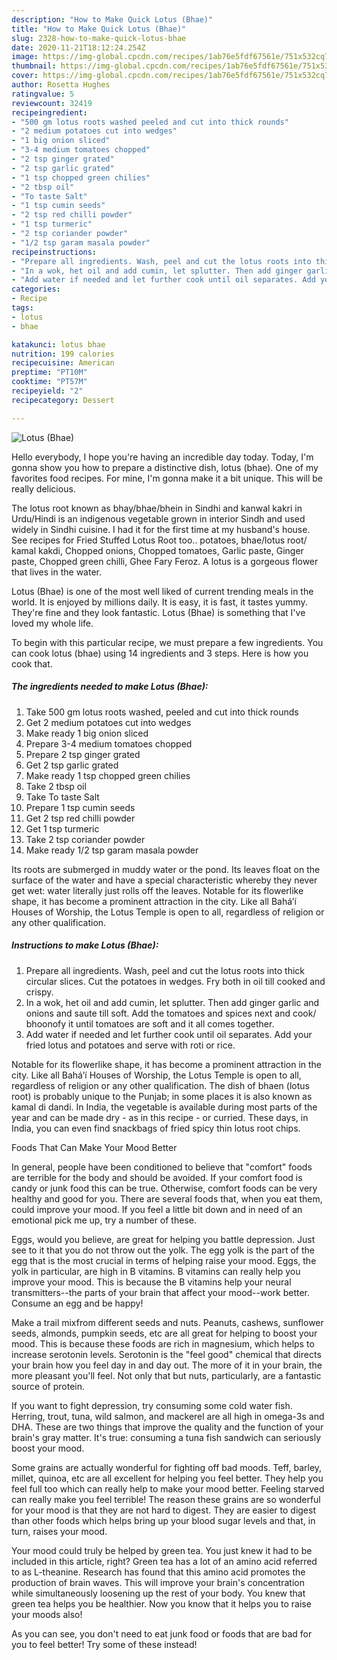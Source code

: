 ```yaml
---
description: "How to Make Quick Lotus (Bhae)"
title: "How to Make Quick Lotus (Bhae)"
slug: 2328-how-to-make-quick-lotus-bhae
date: 2020-11-21T18:12:24.254Z
image: https://img-global.cpcdn.com/recipes/1ab76e5fdf67561e/751x532cq70/lotus-bhae-recipe-main-photo.jpg
thumbnail: https://img-global.cpcdn.com/recipes/1ab76e5fdf67561e/751x532cq70/lotus-bhae-recipe-main-photo.jpg
cover: https://img-global.cpcdn.com/recipes/1ab76e5fdf67561e/751x532cq70/lotus-bhae-recipe-main-photo.jpg
author: Rosetta Hughes
ratingvalue: 5
reviewcount: 32419
recipeingredient:
- "500 gm lotus roots washed peeled and cut into thick rounds"
- "2 medium potatoes cut into wedges"
- "1 big onion sliced"
- "3-4 medium tomatoes chopped"
- "2 tsp ginger grated"
- "2 tsp garlic grated"
- "1 tsp chopped green chilies"
- "2 tbsp oil"
- "To taste Salt"
- "1 tsp cumin seeds"
- "2 tsp red chilli powder"
- "1 tsp turmeric"
- "2 tsp coriander powder"
- "1/2 tsp garam masala powder"
recipeinstructions:
- "Prepare all ingredients. Wash, peel and cut the lotus roots into thick circular slices. Cut the potatoes in wedges. Fry both in oil till cooked and crispy."
- "In a wok, het oil and add cumin, let splutter. Then add ginger garlic and onions and saute till soft. Add the tomatoes and spices next and cook/ bhoonofy it until tomatoes are soft and it all comes together."
- "Add water if needed and let further cook until oil separates. Add your fried lotus and potatoes and serve with roti or rice."
categories:
- Recipe
tags:
- lotus
- bhae

katakunci: lotus bhae 
nutrition: 199 calories
recipecuisine: American
preptime: "PT10M"
cooktime: "PT57M"
recipeyield: "2"
recipecategory: Dessert

---
```



![Lotus (Bhae)](https://img-global.cpcdn.com/recipes/1ab76e5fdf67561e/751x532cq70/lotus-bhae-recipe-main-photo.jpg)

Hello everybody, I hope you're having an incredible day today. Today, I'm gonna show you how to prepare a distinctive dish, lotus (bhae). One of my favorites food recipes. For mine, I'm gonna make it a bit unique. This will be really delicious.

The lotus root known as bhay/bhae/bhein in Sindhi and kanwal kakri in Urdu/Hindi is an indigenous vegetable grown in interior Sindh and used widely in Sindhi cuisine. I had it for the first time at my husband&#39;s house. See recipes for Fried Stuffed Lotus Root too.. potatoes, bhae/lotus root/ kamal kakdi, Chopped onions, Chopped tomatoes, Garlic paste, Ginger paste, Chopped green chilli, Ghee Fary Feroz. A lotus is a gorgeous flower that lives in the water.

Lotus (Bhae) is one of the most well liked of current trending meals in the world. It is enjoyed by millions daily. It is easy, it is fast, it tastes yummy. They're fine and they look fantastic. Lotus (Bhae) is something that I've loved my whole life.


To begin with this particular recipe, we must prepare a few ingredients. You can cook lotus (bhae) using 14 ingredients and 3 steps. Here is how you cook that.

<!--inarticleads1-->

##### The ingredients needed to make Lotus (Bhae):

1. Take 500 gm lotus roots washed, peeled and cut into thick rounds
1. Get 2 medium potatoes cut into wedges
1. Make ready 1 big onion sliced
1. Prepare 3-4 medium tomatoes chopped
1. Prepare 2 tsp ginger grated
1. Get 2 tsp garlic grated
1. Make ready 1 tsp chopped green chilies
1. Take 2 tbsp oil
1. Take To taste Salt
1. Prepare 1 tsp cumin seeds
1. Get 2 tsp red chilli powder
1. Get 1 tsp turmeric
1. Take 2 tsp coriander powder
1. Make ready 1/2 tsp garam masala powder


Its roots are submerged in muddy water or the pond. Its leaves float on the surface of the water and have a special characteristic whereby they never get wet: water literally just rolls off the leaves. Notable for its flowerlike shape, it has become a prominent attraction in the city. Like all Baháʼí Houses of Worship, the Lotus Temple is open to all, regardless of religion or any other qualification. 

<!--inarticleads2-->

##### Instructions to make Lotus (Bhae):

1. Prepare all ingredients. Wash, peel and cut the lotus roots into thick circular slices. Cut the potatoes in wedges. Fry both in oil till cooked and crispy.
1. In a wok, het oil and add cumin, let splutter. Then add ginger garlic and onions and saute till soft. Add the tomatoes and spices next and cook/ bhoonofy it until tomatoes are soft and it all comes together.
1. Add water if needed and let further cook until oil separates. Add your fried lotus and potatoes and serve with roti or rice.


Notable for its flowerlike shape, it has become a prominent attraction in the city. Like all Baháʼí Houses of Worship, the Lotus Temple is open to all, regardless of religion or any other qualification. The dish of bhaen (lotus root) is probably unique to the Punjab; in some places it is also known as kamal di dandi. In India, the vegetable is available during most parts of the year and can be made dry - as in this recipe - or curried. These days, in India, you can even find snackbags of fried spicy thin lotus root chips. 

Foods That Can Make Your Mood Better


In general, people have been conditioned to believe that "comfort" foods are terrible for the body and should be avoided. If your comfort food is candy or junk food this can be true. Otherwise, comfort foods can be very healthy and good for you. There are several foods that, when you eat them, could improve your mood. If you feel a little bit down and in need of an emotional pick me up, try a number of these.

Eggs, would you believe, are great for helping you battle depression. Just see to it that you do not throw out the yolk. The egg yolk is the part of the egg that is the most crucial in terms of helping raise your mood. Eggs, the yolk in particular, are high in B vitamins. B vitamins can really help you improve your mood. This is because the B vitamins help your neural transmitters--the parts of your brain that affect your mood--work better. Consume an egg and be happy!

Make a trail mixfrom different seeds and nuts. Peanuts, cashews, sunflower seeds, almonds, pumpkin seeds, etc are all great for helping to boost your mood. This is because these foods are rich in magnesium, which helps to increase serotonin levels. Serotonin is the "feel good" chemical that directs your brain how you feel day in and day out. The more of it in your brain, the more pleasant you'll feel. Not only that but nuts, particularly, are a fantastic source of protein.

If you want to fight depression, try consuming some cold water fish. Herring, trout, tuna, wild salmon, and mackerel are all high in omega-3s and DHA. These are two things that improve the quality and the function of your brain's gray matter. It's true: consuming a tuna fish sandwich can seriously boost your mood. 

Some grains are actually wonderful for fighting off bad moods. Teff, barley, millet, quinoa, etc are all excellent for helping you feel better. They help you feel full too which can really help to make your mood better. Feeling starved can really make you feel terrible! The reason these grains are so wonderful for your mood is that they are not hard to digest. They are easier to digest than other foods which helps bring up your blood sugar levels and that, in turn, raises your mood.

Your mood could truly be helped by green tea. You just knew it had to be included in this article, right? Green tea has a lot of an amino acid referred to as L-theanine. Research has found that this amino acid promotes the production of brain waves. This will improve your brain's concentration while simultaneously loosening up the rest of your body. You knew that green tea helps you be healthier. Now you know that it helps you to raise your moods also!

As you can see, you don't need to eat junk food or foods that are bad for you to feel better! Try some of these instead!


